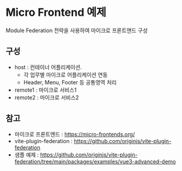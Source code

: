 <h1>Micro Frontend 예제</h1>
Module Federation 전략을 사용하여 마이크로 프론트앤드 구성

<h2>구성</h2>

  * host : 컨테이너 어플리케이션. 
    - 각 업무별 마이크로 어플리케이션 연동
    - Header, Menu, Footer 등 공통영역 처리
  * remote1 : 마이크로 서비스1
  * remote2 : 마이크로 서비스2

<h2>참고</h2>

  * 마이크로 프론트엔드 : https://micro-frontends.org/
  * vite-plugin-federation : https://github.com/originjs/vite-plugin-federation
  * 샘플 예제 : https://github.com/originjs/vite-plugin-federation/tree/main/packages/examples/vue3-advanced-demo
